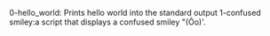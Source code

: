 0-hello_world: Prints hello world into the standard output
1-confused smiley:a script that displays a confused smiley "(Ôo)\'.
